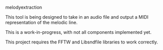 melodyextraction

This tool is being designed to take in an audio file and output a MIDI representation of the melodic line.

This is a work-in-progress, with not all components implemented yet.

This project requires the FFTW and Libsndfile libraries to work correctly.
